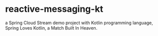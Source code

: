 # reactive-messaging-kt
a Spring Cloud Stream demo project with Kotlin programming language, Spring Loves Kotlin, a Match Built In Heaven. 
